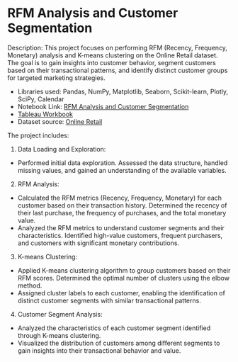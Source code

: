# RFM Analysis and Customer Segmentation
Description:
This project focuses on performing RFM (Recency, Frequency, Monetary) analysis and K-means clustering on the Online Retail dataset. The goal is to gain insights into customer behavior, segment customers based on their transactional patterns, and identify distinct customer groups for targeted marketing strategies.

- Libraries used: Pandas, NumPy, Matplotlib, Seaborn, Scikit-learn, Plotly, SciPy, Calendar
- Notebook Link: [RFM Analysis and Customer Segmentation](https://github.com/SatyamedhasP/RFM-Analysis-and-Customer-Segmentation/blob/main/RFM_Customer_Segmentation.ipynb)
- [Tableau Workbook]()
- Dataset source: [Online Retail](https://archive.ics.uci.edu/dataset/352/online+retail)

The project includes:

1. Data Loading and Exploration:
- Performed initial data exploration. Assessed the data structure, handled missing values, and gained an understanding of the available variables.

2. RFM Analysis:
- Calculated the RFM metrics (Recency, Frequency, Monetary) for each customer based on their transaction history. Determined the recency of their last purchase, the frequency of purchases, and the total monetary value.
- Analyzed the RFM metrics to understand customer segments and their characteristics. Identified high-value customers, frequent purchasers, and customers with significant monetary contributions.

3. K-means Clustering:
- Applied K-means clustering algorithm to group customers based on their RFM scores. Determined the optimal number of clusters using the elbow method.
- Assigned cluster labels to each customer, enabling the identification of distinct customer segments with similar transactional patterns.

4. Customer Segment Analysis:
- Analyzed the characteristics of each customer segment identified through K-means clustering.
- Visualized the distribution of customers among different segments to gain insights into their transactional behavior and value.
